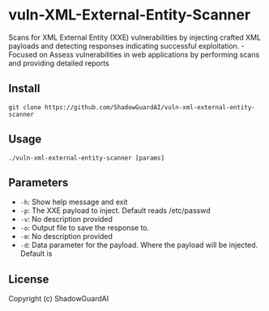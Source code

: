 # vuln-XML-External-Entity-Scanner
Scans for XML External Entity (XXE) vulnerabilities by injecting crafted XML payloads and detecting responses indicating successful exploitation. - Focused on Assess vulnerabilities in web applications by performing scans and providing detailed reports

## Install
`git clone https://github.com/ShadowGuardAI/vuln-xml-external-entity-scanner`

## Usage
`./vuln-xml-external-entity-scanner [params]`

## Parameters
- `-h`: Show help message and exit
- `-p`: The XXE payload to inject.  Default reads /etc/passwd
- `-v`: No description provided
- `-o`: Output file to save the response to.
- `-m`: No description provided
- `-d`: Data parameter for the payload. Where the payload will be injected. Default is 

## License
Copyright (c) ShadowGuardAI
